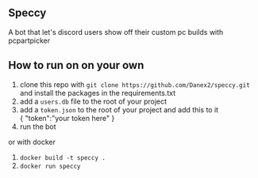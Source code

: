 ## Speccy

A bot that let's discord users show off their custom pc builds with pcpartpicker

## How to run on on your own

1. clone this repo with `git clone https://github.com/Danex2/speccy.git` and install the packages in the requirements.txt
2. add a `users.db` file to the root of your project  
3. add a ``token.json`` to the root of your project and add this to it  
{
    "token":"your token here"
}
4. run the bot

or with docker  
1. ``docker build -t speccy .``  
2. ``docker run speccy``